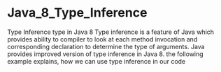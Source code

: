 # Java_8_Type_Inference
Type Inference type in Java 8
Type inference is a feature of Java which provides ability to compiler to look at each method invocation and corresponding declaration to determine the type of arguments.
Java provides improved version of type inference in Java 8. 
the following example explains, how we can use type inference in our code
